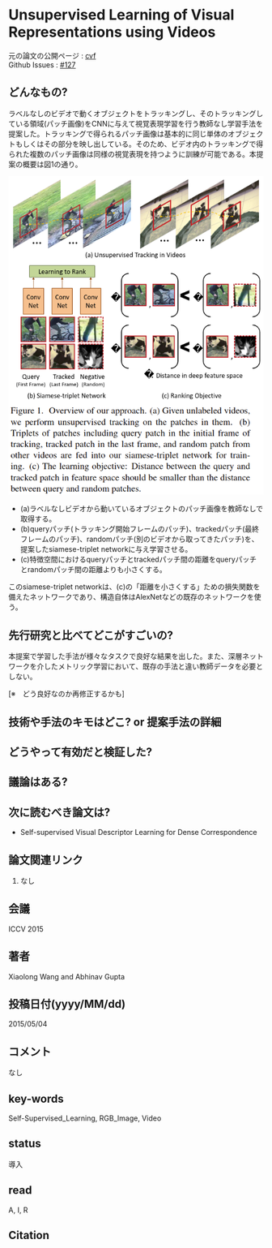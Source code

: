 # Unsupervised Learning of Visual Representations using Videos

元の論文の公開ページ : [cvf](https://www.cv-foundation.org/openaccess/content_iccv_2015/papers/Wang_Unsupervised_Learning_of_ICCV_2015_paper.pdf)  
Github Issues : [#127](https://github.com/Obarads/obarads.github.io/issues/127)

## どんなもの?
ラベルなしのビデオで動くオブジェクトをトラッキングし、そのトラッキングしている領域(パッチ画像)をCNNに与えて視覚表現学習を行う教師なし学習手法を提案した。トラッキングで得られるパッチ画像は基本的に同じ単体のオブジェクトもしくはその部分を映し出している。そのため、ビデオ内のトラッキングで得られた複数のパッチ画像は同様の視覚表現を持つように訓練が可能である。本提案の概要は図1の通り。

![fig1](img/ULoVRuV/fig1.png)

- (a)ラベルなしビデオから動いているオブジェクトのパッチ画像を教師なしで取得する。
- (b)queryパッチ(トラッキング開始フレームのパッチ)、trackedパッチ(最終フレームのパッチ)、randomパッチ(別のビデオから取ってきたパッチ)を、提案したsiamese-triplet networkに与え学習させる。
- (c)特徴空間におけるqueryパッチとtrackedパッチ間の距離をqueryパッチとrandomパッチ間の距離よりも小さくする。

このsiamese-triplet networkは、(c)の「距離を小さくする」ための損失関数を備えたネットワークであり、構造自体はAlexNetなどの既存のネットワークを使う。

## 先行研究と比べてどこがすごいの?
本提案で学習した手法が様々なタスクで良好な結果を出した。また、深層ネットワークを介したメトリック学習において、既存の手法と違い教師データを必要としない。

[※　どう良好なのか再修正するかも]

## 技術や手法のキモはどこ? or 提案手法の詳細

## どうやって有効だと検証した?

## 議論はある?

## 次に読むべき論文は?
- Self-supervised Visual Descriptor Learning for Dense Correspondence

## 論文関連リンク
1. なし

## 会議
ICCV 2015

## 著者
Xiaolong Wang and Abhinav Gupta

## 投稿日付(yyyy/MM/dd)
2015/05/04

## コメント
なし

## key-words
Self-Supervised_Learning, RGB_Image, Video

## status
導入

## read
A, I, R

## Citation

